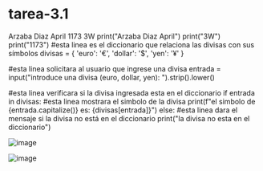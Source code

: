 # tarea-3.1
Arzaba Diaz April 1173 3W
print("Arzaba Diaz April")
print("3W")
print("1173")
#esta linea es el diccionario que relaciona las divisas con sus símbolos
divisas = {
    'euro': '€',
    'dollar': '$',
    'yen': '¥'
}

#esta linea solicitara al usuario que ingrese una divisa
entrada = input("introduce una divisa (euro, dollar, yen): ").strip().lower()

#esta linea verificara si la divisa ingresada esta en el diccionario
if entrada in divisas:
    #esta linea mostrara el simbolo de la divisa
    print(f"el simbolo de {entrada.capitalize()} es: {divisas[entrada]}")
else:
    #esta linea dara el mensaje si la divisa no está en el diccionario
    print("la divisa no esta en el diccionario")


![image](https://github.com/user-attachments/assets/aa6301ba-7205-4daa-a7b9-710b4c5ef9c8)

![image](https://github.com/user-attachments/assets/1608c76a-3ffa-4d39-9e0c-3d1c140f4677)

